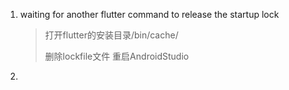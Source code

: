 1. waiting for another flutter command to release the startup lock

   > 打开flutter的安装目录/bin/cache/
   >
   > 删除lockfile文件
   > 重启AndroidStudio

2. 